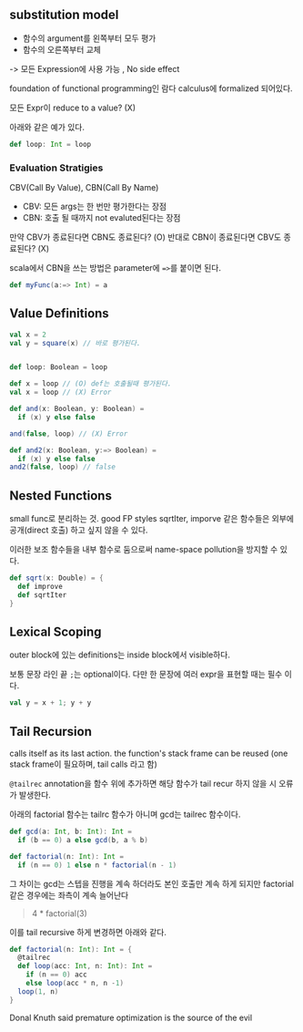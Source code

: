 ## substitution model
- 함수의 argument를 왼쪽부터 모두 평가
- 함수의 오른쪽부터 교체

-> 모든 Expression에 사용 가능 , No side effect

foundation of functional programming인 람다 calculus에 formalized 되어있다.

모든 Expr이 reduce to a value? (X)

아래와 같은 예가 있다.
```scala
def loop: Int = loop
```

### Evaluation Stratigies
CBV(Call By Value), CBN(Call By Name)
- CBV: 모든 args는 한 번만 평가한다는 장점
- CBN: 호출 될 때까지 not evaluted된다는 장점

만약 CBV가 종료된다면 CBN도 종료된다? (O)
반대로 CBN이 종료된다면 CBV도 종료된다? (X)

scala에서 CBN을 쓰는 방법은 parameter에 `=>`를 붙이면 된다.

```scala
def myFunc(a:=> Int) = a
```

## Value Definitions
```scala
val x = 2
val y = square(x) // 바로 평가된다.


def loop: Boolean = loop

def x = loop // (O) def는 호출될때 평가된다.
val x = loop // (X) Error

def and(x: Boolean, y: Boolean) =
  if (x) y else false

and(false, loop) // (X) Error

def and2(x: Boolean, y:=> Boolean) =
  if (x) y else false
and2(false, loop) // false
```

## Nested Functions
small func로 분리하는 것. good FP styles
sqrtIter, imporve 같은 함수들은 외부에 공개(direct 호출) 하고 싶지 않을 수 있다.

이러한 보조 함수들을 내부 함수로 둠으로써 name-space pollution을 방지할 수 있다.

```scala
def sqrt(x: Double) = {
  def improve
  def sqrtIter
}
```

## Lexical Scoping
outer block에 있는 definitions는 inside block에서 visible하다.

보통 문장 라인 끝 `;`는 optional이다.
다만 한 문장에 여러 expr을 표현할 때는 필수 이다.

```scala
val y = x + 1; y + y
```

## Tail Recursion
calls itself as its last action.
the function's stack frame can be reused
(one stack frame이 필요하며, tail calls 라고 함)

`@tailrec` annotation을 함수 위에 추가하면 해당 함수가 tail recur 하지 않을 시 오류가 발생한다.

아래의 factorial 함수는 tailrc 함수가 아니며 gcd는 tailrec 함수이다.

```scala
def gcd(a: Int, b: Int): Int =
  if (b == 0) a else gcd(b, a % b)

def factorial(n: Int): Int =
  if (n == 0) 1 else n * factorial(n - 1)
```

그 차이는 gcd는 스텝을 진행을 계속 하더라도 본인 호출만 계속 하게 되지만 factorial 같은 경우에는 좌측이 계속 늘어난다
> 4 * factorial(3)

이를 tail recursive 하게 변경하면 아래와 같다.

```scala
def factorial(n: Int): Int = {
  @tailrec
  def loop(acc: Int, n: Int): Int =
    if (n == 0) acc
    else loop(acc * n, n -1)
  loop(1, n)
}
```

Donal Knuth said premature optimization is the source of the evil

